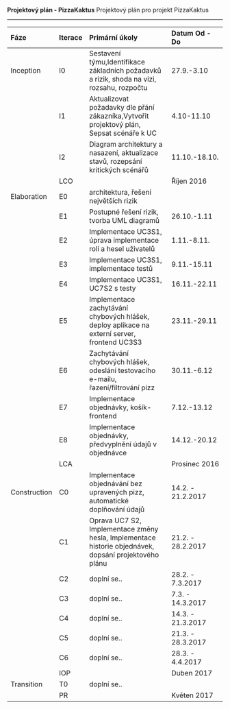 
**Projektový plán - PizzaKaktus**
Projektový plán pro projekt PizzaKaktus

--------------

<table><thead>
<tr>
<th align="left">Fáze</th>
<th align="left">Iterace</th>
<th align="left">Primární úkoly</th>
<th align="left">Datum Od - Do</th>
</tr>
</thead><tbody>
<tr>
<td align="left">Inception</td>
<td align="left">I0</td>
<td align="left">Sestavení týmu,Identifikace základních požadavků a rizik, shoda na vizi, rozsahu, rozpočtu</td>
<td align="left">27.9.-3.10</td>
</tr>
<tr>
<td align="left"></td>
<td align="left">I1</td>
<td align="left">Aktualizovat požadavky dle přání zákazníka,Vytvořit projektový plán, Sepsat scénáře k UC</td>
<td align="left">4.10-11.10</td>
</tr>
<tr>
<td align="left"></td>
<td align="left">I2</td>
<td align="left">Diagram architektury a nasazení, aktualizace stavů, rozepsání kritických scénářů
</td>
<td align="left">11.10.-18.10.
</td>
</tr>
<tr>
<td align="left"></td>
<td align="left">LCO</td>
<td align="left"></td>
<td align="left">Říjen 2016</td>
</tr>
<tr>
<td align="left">Elaboration</td>
<td align="left">E0</td>
<td align="left">architektura, řešení největších rizik</td>
<td align="left"></td>
</tr>
<tr>
<td align="left"></td>
<td align="left">E1</td>
<td align="left">Postupné řešení rizik, tvorba UML diagramů
</td>
<td align="left">26.10.-1.11</td>
</tr>
<tr>
<td align="left"></td>
<td align="left">E2</td>
<td align="left">Implementace UC3S1, úprava implementace rolí a hesel uživatelů
</td>
<td align="left">1.11.-8.11.</td>
</tr>
<tr>
<td align="left"></td>
<td align="left">E3</td>
<td align="left">Implementace UC3S1, implementace testů
</td>
<td align="left">9.11.-15.11</td>
</tr>
<tr>
<td align="left"></td>
<td align="left">E4</td>
<td align="left">Implementace UC3S1, UC7S2 s testy
</td>
<td align="left">16.11.-22.11</td>
</tr>
<tr>
<td align="left"></td>
<td align="left">E5</td>
<td align="left">Implementace zachytávání chybových hlášek, deploy aplikace na externí server, frontend UC3S3
</td>
<td align="left">23.11.-29.11</td>
</tr>
<tr>
<td align="left"></td>
<td align="left">E6</td>
<td align="left">Zachytávání chybových hlášek, odeslání testovacího e-mailu, řazení/filtrování pizz </td>
<td align="left">30.11.-6.12</td>
</tr>
<tr>
<td align="left"></td>
<td align="left">E7</td>
<td align="left">Implementace objednávky, košík-frontend</td>
<td align="left">7.12.-13.12</td>
</tr>
<tr>
<td align="left"></td>
<td align="left">E8</td>
<td align="left">Implementace objednávky, předvyplnění údajů v objednávce
</td>
<td align="left">14.12.-20.12</td>
</tr>
<tr>
<td align="left"></td>
<td align="left">LCA</td>
<td align="left"></td>
<td align="left">Prosinec 2016</td>
</tr>
<tr>
<td align="left">Construction</td>
<td align="left">C0</td>
<td align="left">Implementace objednávání bez upravených pizz, automatické doplňování údajů</td>
<td align="left">14.2. - 21.2.2017</td>
</tr>
<tr>
<td align="left"></td>
<td align="left">C1</td>
<td align="left">Oprava UC7 S2, Implementace změny hesla, Implementace historie objednávek,  dopsání projektového plánu</td>
<td align="left">21.2. - 28.2.2017</td>
</tr>
<tr>
<td align="left"></td>
<td align="left">C2</td>
<td align="left">doplní se..</td>
<td align="left">28.2. - 7.3.2017</td>
</tr>
<tr>
<td align="left"></td>
<td align="left">C3</td>
<td align="left">doplní se..</td>
<td align="left">7.3. - 14.3.2017</td>
</tr>
<tr>
<td align="left"></td>
<td align="left">C4</td>
<td align="left">doplní se..</td>
<td align="left">14.3. - 21.3.2017</td>
</tr>
<tr>
<td align="left"></td>
<td align="left">C5</td>
<td align="left">doplní se..</td>
<td align="left">21.3. - 28.3.2017</td>
</tr>
<tr>
<td align="left"></td>
<td align="left">C6</td>
<td align="left">doplní se..</td>
<td align="left">28.3. - 4.4.2017</td>
</tr>
<tr>
<td align="left"></td>
<td align="left">IOP</td>
<td align="left"></td>
<td align="left">Duben 2017</td>
</tr>
<tr>
<td align="left">Transition</td>
<td align="left">T0</td>
<td align="left">doplní se..</td>
<td align="left"></td>
</tr>
<tr>
<td align="left"></td>
<td align="left">PR</td>
<td align="left"></td>
<td align="left">Květen 2017</td>
</tr>
</tbody></table>
